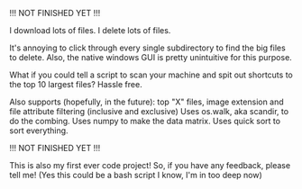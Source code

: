 !!! NOT FINISHED YET !!!

I download lots of files. I delete lots of files. 

It's annoying to click through every single subdirectory to find the big files to delete. Also, the native windows GUI is pretty unintuitive for this purpose. 

What if you could tell a script to scan your machine and spit out shortcuts to the top 10 largest files? Hassle free.

Also supports (hopefully, in the future): top "X" files, image extension and file attribute filtering (inclusive and exclusive)
Uses os.walk, aka scandir, to do the combing. Uses numpy to make the data matrix. Uses quick sort to sort everything.

!!! NOT FINISHED YET !!!

This is also my first ever code project! So, if you have any feedback, please tell me! (Yes this could be a bash script I know, I'm in too deep now)
